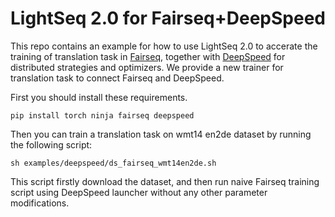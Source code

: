 # LightSeq 2.0 for Fairseq+DeepSpeed
This repo contains an example for how to use LightSeq 2.0 to accerate the training of translation task in [Fairseq](https://github.com/pytorch/fairseq), together with [DeepSpeed](https://github.com/microsoft/DeepSpeed) for distributed strategies and optimizers. We provide a new trainer for translation task to connect Fairseq and DeepSpeed.

First you should install these requirements.
```shell
pip install torch ninja fairseq deepspeed
```

Then you can train a translation task on wmt14 en2de dataset by running the following script:
```shell
sh examples/deepspeed/ds_fairseq_wmt14en2de.sh
```

This script firstly download the dataset, and then run naive Fairseq training script using DeepSpeed launcher without any other parameter modifications.
